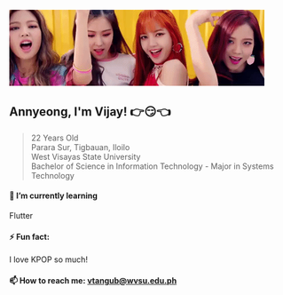 <img src="giphy.gif"></img>
## Annyeong, I'm Vijay! :point_right::smirk::point_left:
> 22 Years Old<br>
  Parara Sur, Tigbauan, Iloilo <br>
  West Visayas State University<br>
  Bachelor of Science in Information Technology - Major in Systems Technology<br>
  
#### 🌱 I’m currently learning
Flutter
#### ⚡ Fun fact:
I love KPOP so much!
#### 📫 How to reach me: vtangub@wvsu.edu.ph
<!--
**SoneVijay/SoneVijay** is a ✨ _special_ ✨ repository because its `README.md` (this file) appears on your GitHub profile.

Here are some ideas to get you started:

- 🔭 I’m currently working on ...
- 🌱 I’m currently learning ...
- 👯 I’m looking to collaborate on ...
- 🤔 I’m looking for help with ...
- 💬 Ask me about ...
- 📫 How to reach me: ...
- 😄 Pronouns: ...
- ⚡ Fun fact: ...
-->
